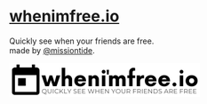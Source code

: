 # [whenimfree.io](https://whenimfree.io/)


Quickly see when your friends are free.\
made by [@missiontide](https://missiontide.com).

![alt text](https://github.com/missiontide/whenimfree.io/blob/main/public/logo.png?raw=true)
